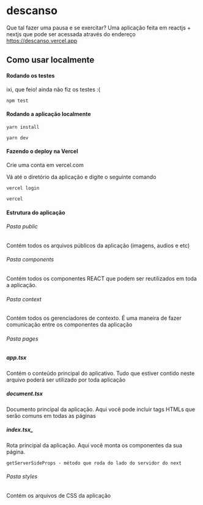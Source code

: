 # descanso

Que tal fazer uma pausa e se exercitar? Uma aplicação feita em reactjs + nextjs que pode ser acessada através do endereço https://descanso.vercel.app

## Como usar localmente

#### Rodando os testes

ixi, que feio! ainda não fiz os testes :(

```
npm test
```

#### Rodando a aplicação localmente

```
yarn install

yarn dev
```

#### Fazendo o deploy na Vercel

Crie uma conta em vercel.com

Vá até o diretório da aplicação e digite o seguinte comando

```
vercel login 
```

```
vercel
```

#### Estrutura do aplicação

###### Pasta public
Contém todos os arquivos públicos da aplicação (imagens, audios e etc)

###### Pasta components
Contém todos os componentes REACT que podem ser reutilizados em toda a aplicação.

###### Pasta context
Contém todos os gerenciadores de contexto. É uma maneira de fazer comunicação entre os componentes da aplicação

###### Pasta pages
##### _app.tsx_
Contém o conteúdo principal do aplicativo. Tudo que estiver contido neste arquivo poderá ser utilizado por toda aplicação

##### _document.tsx_
Documento principal da aplicação. Aqui você pode incluir tags HTMLs que serão comuns em todas as páginas

##### index.tsx_
Rota principal da aplicação. Aqui você monta os componentes da sua página.

```
getServerSideProps - método que roda do lado do servidor do next
```

###### Pasta styles
Contém os arquivos de CSS da aplicação

